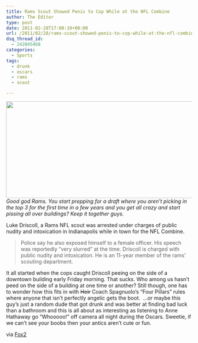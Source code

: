 ```yaml
---
title: Rams Scout Showed Penis to Cop While at the NFL Combine
author: The Editor
type: post
date: 2011-02-28T17:00:10+00:00
url: /2011/02/28/rams-scout-showed-penis-to-cop-while-at-the-nfl-combine/
dsq_thread_id:
  - 242045468
categories:
  - Sports
tags:
  - drunk
  - oscars
  - rams
  - scout

---
```

_[<img class="aligncenter size-full wp-image-9107" title="anne-hathaway09-3-24" src="http://media.punchingkitty.com/wordpress/2011/02/anne-hathaway09-3-24.jpeg" alt="" width="600" height="263" />][1]Good god Rams. You start prepping for a draft where you aren&#8217;t picking in the top 3 for the first time in a few years and you get all crazy and start pissing all over buildings? Keep it together guys._

Luke Driscoll, a Rams NFL scout was arrested under charges of public nudity and intoxication in Indianapolis while in town for the NFL Combine.

> Police say he also exposed himself to a female officer. His speech was reportedly &#8220;very slurred&#8221; at the time. Driscoll is charged with public nudity and intoxication. He is an 11-year member of the rams&#8217; scouting department.

It all started when the cops caught Driscoll peeing on the side of a downtown building early Friday morning. That sucks. Who among us hasn&#8217;t peed on the side of a building at one time or another? Still though, one has to wonder how this fits in with <del>Heir</del> Coach Spagnuolo&#8217;s &#8220;Four Pillars&#8221; rules where anyone that isn&#8217;t perfectly angelic gets the boot.  &#8230;or maybe this guy&#8217;s just a random dude that got drunk and was better at finding bad luck than a bathroom and this is all about as interesting as listening to Anne Hathaway go &#8220;Whooooo!&#8221; off camera all night during the Oscars. Sweetie, if we can&#8217;t see your boobs then your antics aren&#8217;t cute or fun.

via <a href="http://www.fox2now.com/news/ktvi-rams-scout-arrested-22511,0,2705390.story" target="_blank">Fox2</a>

 [1]: http://media.punchingkitty.com/wordpress/2011/02/anne-hathaway09-3-24.jpeg